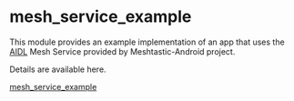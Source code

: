 # mesh_service_example

This module provides an example implementation of an app that uses the [AIDL](https://developer.android.com/develop/background-work/services/aidl) Mesh Service provided by Meshtastic-Android project.

Details are available here.

[mesh_service_example](https://github.com/meshtastic/Meshtastic-Android/tree/main/mesh_service_example)
